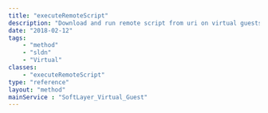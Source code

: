 ```yaml
---
title: "executeRemoteScript"
description: "Download and run remote script from uri on virtual guests."
date: "2018-02-12"
tags:
    - "method"
    - "sldn"
    - "Virtual"
classes:
    - "executeRemoteScript"
type: "reference"
layout: "method"
mainService : "SoftLayer_Virtual_Guest"
---
```

